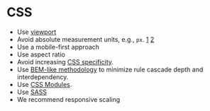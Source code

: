 # CSS

- Use [viewport](https://developer.mozilla.org/en-US/docs/Web/HTML/Viewport_meta_tag)  
- Avoid absolute measurement units, e.g., `px`. [1](https://chiamakaikeanyi.dev/sizing-in-css-px-vs-em-vs-rem/) [2](https://www.joshwcomeau.com/css/surprising-truth-about-pixels-and-accessibility/)   
- Use a mobile-first approach
- Use aspect ratio
- Avoid increasing [CSS specificity](https://css-tricks.com/specifics-on-css-specificity/).
- Use [BEM-like methodology](https://css-tricks.com/bem-101/) to minimize rule cascade depth and interdependency.
- Use [CSS Modules](https://css-tricks.com/css-modules-part-1-need/).
- Use [SASS](https://sass-lang.com/)
- We recommend responsive scaling